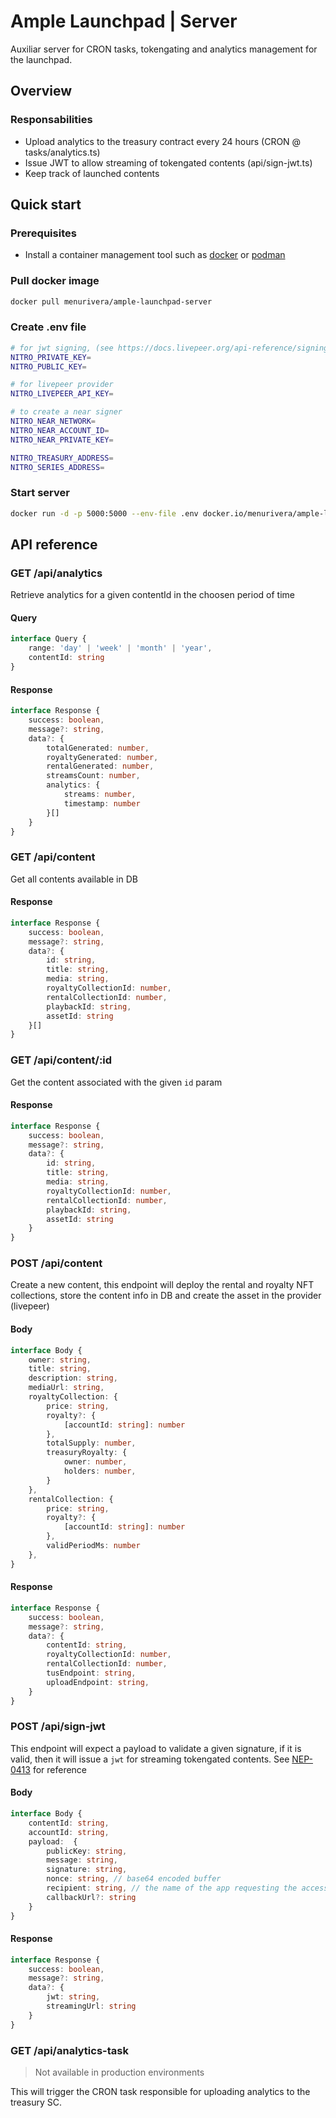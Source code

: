 # Ample Launchpad | Server
Auxiliar server for CRON tasks, tokengating and analytics management for the launchpad.

## Overview
### Responsabilities
- Upload analytics to the treasury contract every 24 hours (CRON @ tasks/analytics.ts)
- Issue JWT to allow streaming of tokengated contents (api/sign-jwt.ts)
- Keep track of launched contents

## Quick start
### Prerequisites
- Install a container management tool such as [docker](https://docker.com) or [podman](https://podman.io)

### Pull docker image
```sh
docker pull menurivera/ample-launchpad-server
```

### Create .env file
```sh 
# for jwt signing, (see https://docs.livepeer.org/api-reference/signing-key/create for reference)
NITRO_PRIVATE_KEY=
NITRO_PUBLIC_KEY=

# for livepeer provider
NITRO_LIVEPEER_API_KEY=

# to create a near signer 
NITRO_NEAR_NETWORK=
NITRO_NEAR_ACCOUNT_ID=
NITRO_NEAR_PRIVATE_KEY=

NITRO_TREASURY_ADDRESS=
NITRO_SERIES_ADDRESS=
```

### Start server
```sh
docker run -d -p 5000:5000 --env-file .env docker.io/menurivera/ample-launchpad-server
```

## API reference
### GET /api/analytics
Retrieve analytics for a given contentId in the choosen period of time
#### Query 
```typescript 
interface Query {
    range: 'day' | 'week' | 'month' | 'year',
    contentId: string
}
```

#### Response
```typescript 
interface Response {
    success: boolean,
    message?: string,
    data?: {
        totalGenerated: number,
        royaltyGenerated: number,
        rentalGenerated: number,
        streamsCount: number,
        analytics: {
            streams: number,
            timestamp: number
        }[]
    }
}
```

### GET /api/content
Get all contents available in DB
#### Response 
```typescript 
interface Response {
    success: boolean,
    message?: string,
    data?: {
        id: string,
        title: string,
        media: string,
        royaltyCollectionId: number,
        rentalCollectionId: number,
        playbackId: string,
        assetId: string
    }[]
}
```

### GET /api/content/:id
Get the content associated with the given `id` param
#### Response
```typescript 
interface Response {
    success: boolean,
    message?: string,
    data?: {
        id: string,
        title: string,
        media: string,
        royaltyCollectionId: number,
        rentalCollectionId: number,
        playbackId: string,
        assetId: string
    }
}
```

### POST /api/content
Create a new content, this endpoint will deploy the rental and royalty NFT collections, store the content info in DB and create the asset in the provider (livepeer)
#### Body
```typescript 
interface Body {
    owner: string,
    title: string,
    description: string,
    mediaUrl: string,
    royaltyCollection: {
        price: string,
        royalty?: {
            [accountId: string]: number
        },
        totalSupply: number,
        treasuryRoyalty: {
            owner: number,
            holders: number,
        }
    },
    rentalCollection: {
        price: string,
        royalty?: {
            [accountId: string]: number
        },
        validPeriodMs: number
    },
}
```

#### Response 
```typescript 
interface Response {
    success: boolean,
    message?: string,
    data?: {
        contentId: string,
        royaltyCollectionId: number,
        rentalCollectionId: number,
        tusEndpoint: string,
        uploadEndpoint: string,
    }
}
```

### POST /api/sign-jwt
This endpoint will expect a payload to validate a given signature, if it is valid, then it will issue a `jwt` for streaming tokengated contents. See [NEP-0413](https://github.com/near/NEPs/blob/master/neps/nep-0413.md) for reference
#### Body 
```typescript
interface Body {
    contentId: string,
    accountId: string,
    payload:  {
        publicKey: string,
        message: string,
        signature: string,
        nonce: string, // base64 encoded buffer 
        recipient: string, // the name of the app requesting the access
        callbackUrl?: string 
    }
}
```

#### Response 
```typescript 
interface Response {
    success: boolean,
    message?: string,
    data?: {
        jwt: string,
        streamingUrl: string
    }
}
```

### GET /api/analytics-task 
> Not available in production environments

This will trigger the CRON task responsible for uploading analytics to the treasury SC.
